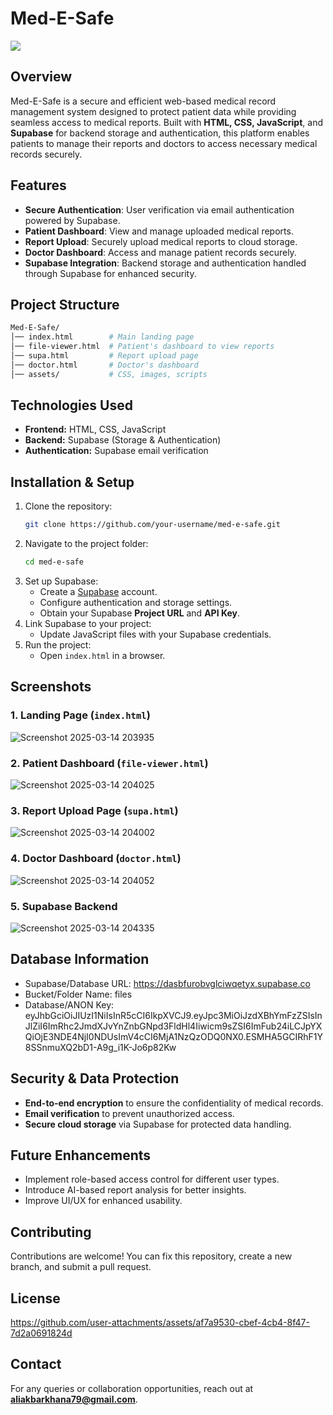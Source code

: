 # Med-E-Safe

<img src="https://images-wixmp-ed30a86b8c4ca887773594c2.wixmp.com/f/12cbe8a4-f55c-4b40-85bb-d8e1405e7b84/dgf7bs9-91a4de96-bb76-4a9c-8893-f8bb759fc027.gif?token=eyJ0eXAiOiJKV1QiLCJhbGciOiJIUzI1NiJ9.eyJzdWIiOiJ1cm46YXBwOjdlMGQxODg5ODIyNjQzNzNhNWYwZDQxNWVhMGQyNmUwIiwiaXNzIjoidXJuOmFwcDo3ZTBkMTg4OTgyMjY0MzczYTVmMGQ0MTVlYTBkMjZlMCIsIm9iaiI6W1t7InBhdGgiOiJcL2ZcLzEyY2JlOGE0LWY1NWMtNGI0MC04NWJiLWQ4ZTE0MDVlN2I4NFwvZGdmN2JzOS05MWE0ZGU5Ni1iYjc2LTRhOWMtODg5My1mOGJiNzU5ZmMwMjcuZ2lmIn1dXSwiYXVkIjpbInVybjpzZXJ2aWNlOmZpbGUuZG93bmxvYWQiXX0.6eP1xsyPRLor7OWLZwpelEwK2qLxCYAX0bjozXJL9OM" />

## Overview
Med-E-Safe is a secure and efficient web-based medical record management system designed to protect patient data while providing seamless access to medical reports. Built with **HTML, CSS, JavaScript**, and **Supabase** for backend storage and authentication, this platform enables patients to manage their reports and doctors to access necessary medical records securely.

## Features
- **Secure Authentication**: User verification via email authentication powered by Supabase.
- **Patient Dashboard**: View and manage uploaded medical reports.
- **Report Upload**: Securely upload medical reports to cloud storage.
- **Doctor Dashboard**: Access and manage patient records securely.
- **Supabase Integration**: Backend storage and authentication handled through Supabase for enhanced security.

## Project Structure
```bash
Med-E-Safe/
│── index.html        # Main landing page
│── file-viewer.html  # Patient's dashboard to view reports
│── supa.html         # Report upload page
│── doctor.html       # Doctor's dashboard
│── assets/           # CSS, images, scripts
```

## Technologies Used
- **Frontend:** HTML, CSS, JavaScript
- **Backend:** Supabase (Storage & Authentication)
- **Authentication:** Supabase email verification

## Installation & Setup
1. Clone the repository:
   ```sh
   git clone https://github.com/your-username/med-e-safe.git
   ```
2. Navigate to the project folder:
   ```sh
   cd med-e-safe
   ```
3. Set up Supabase:
   - Create a [Supabase](https://supabase.com/) account.
   - Configure authentication and storage settings.
   - Obtain your Supabase **Project URL** and **API Key**.
4. Link Supabase to your project:
   - Update JavaScript files with your Supabase credentials.
5. Run the project:
   - Open `index.html` in a browser.

## Screenshots
### 1. Landing Page (`index.html`)

![Screenshot 2025-03-14 203935](https://github.com/user-attachments/assets/5a324388-74da-4b19-9c59-aa4f671daecb)


### 2. Patient Dashboard (`file-viewer.html`)

![Screenshot 2025-03-14 204025](https://github.com/user-attachments/assets/3731aac0-ea02-4e7a-a635-31a1f7725256)

### 3. Report Upload Page (`supa.html`)

![Screenshot 2025-03-14 204002](https://github.com/user-attachments/assets/4466173a-87cd-4740-a4e7-ec304d878d03)

### 4. Doctor Dashboard (`doctor.html`)

![Screenshot 2025-03-14 204052](https://github.com/user-attachments/assets/c1710f11-c2fb-4d01-a70f-cc794e27ae35)


### 5. Supabase Backend

![Screenshot 2025-03-14 204335](https://github.com/user-attachments/assets/939c66e7-d14e-483e-ae9f-d1e7cbb09acb)

## Database Information

- Supabase/Database URL: https://dasbfurobvglciwqetyx.supabase.co
- Bucket/Folder Name: files
- Database/ANON Key: eyJhbGciOiJIUzI1NiIsInR5cCI6IkpXVCJ9.eyJpc3MiOiJzdXBhYmFzZSIsInJlZiI6ImRhc2JmdXJvYnZnbGNpd3FldHl4Iiwicm9sZSI6ImFub24iLCJpYXQiOjE3NDE4NjI0NDUsImV4cCI6MjA1NzQzODQ0NX0.ESMHA5GCIRhF1Y8SSnmuXQ2bD1-A9g_i1K-Jo6p82Kw


## Security & Data Protection
- **End-to-end encryption** to ensure the confidentiality of medical records.
- **Email verification** to prevent unauthorized access.
- **Secure cloud storage** via Supabase for protected data handling.

## Future Enhancements
- Implement role-based access control for different user types.
- Introduce AI-based report analysis for better insights.
- Improve UI/UX for enhanced usability.

## Contributing
Contributions are welcome! You can fix this repository, create a new branch, and submit a pull request.

## License

https://github.com/user-attachments/assets/af7a9530-cbef-4cb4-8f47-7d2a0691824d


## Contact
For any queries or collaboration opportunities, reach out at **aliakbarkhana79@gmail.com**.

